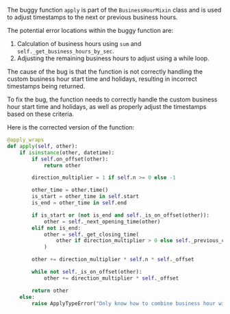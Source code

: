 The buggy function `apply` is part of the `BusinessHourMixin` class and is used to adjust timestamps to the next or previous business hours. 

The potential error locations within the buggy function are:
1. Calculation of business hours using `sum` and `self._get_business_hours_by_sec`.
2. Adjusting the remaining business hours to adjust using a while loop.

The cause of the bug is that the function is not correctly handling the custom business hour start time and holidays, resulting in incorrect timestamps being returned.

To fix the bug, the function needs to correctly handle the custom business hour start time and holidays, as well as properly adjust the timestamps based on these criteria.

Here is the corrected version of the function:

```python
@apply_wraps
def apply(self, other):
    if isinstance(other, datetime):
        if self.on_offset(other):
            return other

        direction_multiplier = 1 if self.n >= 0 else -1

        other_time = other.time()
        is_start = other_time in self.start
        is_end = other_time in self.end

        if is_start or (not is_end and self._is_on_offset(other)):
            other = self._next_opening_time(other)
        elif not is_end:
            other = self._get_closing_time(
                other if direction_multiplier > 0 else self._previous_closing_time(other)
            )

        other += direction_multiplier * self.n * self._offset

        while not self._is_on_offset(other):
            other += direction_multiplier * self._offset

        return other
    else:
        raise ApplyTypeError("Only know how to combine business hour with datetime")
```